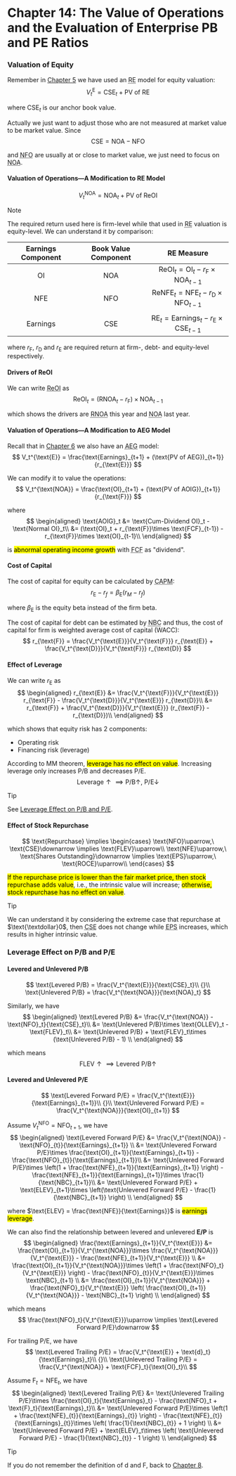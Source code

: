 # Chapter 14: The Value of Operations and the Evaluation of Enterprise PB and PE Ratios

### Valuation of Equity
Remember in [Chapter 5](courses/financial_statements_analysis/5_accrual_accounting_and_valuation_pb.md) we have used an <abbr title='Residual Earnings'>RE</abbr> model for equity valuation: 
$$
V_t^{\text{E}} = \text{CSE}_t + \text{PV of RE}
$$

where $\text{CSE}_t$ is our anchor book value.

Actually we just want to adjust those who are not measured at market value to be market value. Since 
$$
\text{CSE} = \text{NOA} - \text{NFO}
$$

and <abbr title='Net Financial Obligations'>NFO</abbr> are usually at or close to market value, we just need to focus on <abbr title='Net Operating Assets'>NOA</abbr>.

#### Valuation of Operations&mdash;A Modification to RE Model
$$
V_t^{\text{NOA}} = \text{NOA}_t + \text{PV of ReOI}
$$

> [!NOTE]
> The required return used here is firm-level while that used in <abbr title='Residual Earnings'>RE</abbr> valuation is equity-level. We can understand it by comparison: 
> 
> <div class='centertable'>
> 
> | Earnings Component | Book Value Component |                               RE Measure                                |
> | :----------------: | :------------------: | :---------------------------------------------------------------------: |
> |    $\text{OI}$     |     $\text{NOA}$     |   $\text{ReOI}_t = \text{OI}_t - r_{\text{F}}\times \text{NOA}_{t-1}$   |
> |    $\text{NFE}$    |     $\text{NFO}$     |  $\text{ReNFE}_t = \text{NFE}_t - r_{\text{D}}\times \text{NFO}_{t-1}$  |
> |        ${}$        |                      |                                                                         |
> | $\text{Earnings}$  |     $\text{CSE}$     | $\text{RE}_t = \text{Earnings}_t - r_{\text{E}}\times \text{CSE}_{t-1}$ |
> </div class='centertable'>
> 
> where $r_{\text{F}}$, $r_{\text{D}}$ and $r_{\text{E}}$ are required return at firm-, debt- and equity-level respectively.

#### Drivers of ReOI
We can write <abbr title='Residual Operating Income'>ReOI</abbr> as 
$$
\text{ReOI}_t = (\text{RNOA}_t - r_{\text{F}})\times \text{NOA}_{t-1}
$$

which shows the drivers are <abbr title='Return on Net Operating Assets'>RNOA</abbr> this year and <abbr title='Net Operating Assets'>NOA</abbr> last year.

#### Valuation of Operations&mdash;A Modification to AEG Model
Recall that in [Chapter 6](courses/financial_statements_analysis/6_accrual_accounting_and_valuation_pe.md) we also have an <abbr title='Abnormal Earnings Growth'>AEG</abbr> model: 
$$
V_t^{\text{E}} = \frac{\text{Earnings}_{t+1} + (\text{PV of AEG})_{t+1}}{r_{\text{E}}}
$$

We can modify it to value the operations: 
$$
V_t^{\text{NOA}} = \frac{\text{OI}_{t+1} + (\text{PV of AOIG})_{t+1}}{r_{\text{F}}}
$$

where
$$
\begin{aligned}
 \text{AOIG}_t &= \text{Cum-Dividend OI}_t - \text{Normal OI}_t\\
 &= (\text{OI}_t + r_{\text{F}}\times \text{FCF}_{t-1}) - r_{\text{F}}\times \text{OI}_{t-1}\\
\end{aligned}
$$

is <mark>abnormal operating income growth</mark> with <abbr title='Free Cash Flow'>FCF</abbr> as "dividend".

#### Cost of Capital
The cost of capital for equity can be calculated by <abbr title='Capital Asset Pricing Model'>CAPM</abbr>: 
$$
r_{\text{E}} - r_f = \beta_{\text{E}} (r_M - r_f)
$$

where $\beta_{\text{E}}$ is the equity beta instead of the firm beta.

The cost of capital for debt can be estimated by <abbr title='Net Borrowing Cost'>NBC</abbr> and thus, the cost of capital for firm is weighted average cost of capital (WACC): 
$$
r_{\text{F}} = \frac{V_t^{\text{E}}}{V_t^{\text{F}}} r_{\text{E}} + \frac{V_t^{\text{D}}}{V_t^{\text{F}}} r_{\text{D}}
$$

#### Effect of Leverage
We can write $r_{\text{E}}$ as 
$$
\begin{aligned}
 r_{\text{E}} &= \frac{V_t^{\text{F}}}{V_t^{\text{E}}} r_{\text{F}} - \frac{V_t^{\text{D}}}{V_t^{\text{E}}} r_{\text{D}}\\
 &= r_{\text{F}} + \frac{V_t^{\text{D}}}{V_t^{\text{E}}} (r_{\text{F}} - r_{\text{D}})\\
\end{aligned}
$$

which shows that equity risk has 2 components: 
- Operating risk
- Financing risk (leverage)

According to MM theorem, <mark>leverage has no effect on value</mark>. Increasing leverage only increases P/B and decreases P/E.
$$
\text{Leverage} \uparrow \implies \text{P/B} \uparrow,\ \text{P/E} \downarrow
$$

> [!TIP]
> See [Leverage Effect on P/B and P/E](#leverage-effect-on-pb-and-pe).

#### Effect of Stock Repurchase
$$
\text{Repurchase} \implies
\begin{cases}
 \text{NFO}\uparrow,\ \text{CSE}\downarrow \implies \text{FLEV}\uparrow\\
 \text{NFE}\uparrow,\ \text{Shares Outstanding}\downarrow \implies \text{EPS}\uparrow,\ \text{ROCE}\uparrow\\
\end{cases}
$$

<mark>If the repurchase price is lower than the fair market price, then stock repurchase adds value</mark>, i.e., the intrinsic value will increase; <mark>otherwise, stock repurchase has no effect on value</mark>.

> [!TIP]
> We can understand it by considering the extreme case that repurchase at $\text{\textdollar}0$, then <abbr title="Common Stockholders' Equity">CSE</abbr> does not change while <abbr title='Earnings Per Share'>EPS</abbr> increases, which results in higher intrinsic value.

### Leverage Effect on P/B and P/E

#### Levered and Unlevered P/B
$$
\text{Levered P/B} = \frac{V_t^{\text{E}}}{\text{CSE}_t}\\
{}\\
\text{Unlevered P/B} = \frac{V_t^{\text{NOA}}}{\text{NOA}_t}
$$

Similarly, we have 
$$
\begin{aligned}
 \text{Levered P/B} &= \frac{V_t^{\text{NOA}} - \text{NFO}_t}{\text{CSE}_t}\\
 &= \text{Unlevered P/B}\times \text{OLLEV}_t - \text{FLEV}_t\\
 &= \text{Unlevered P/B} + \text{FLEV}_t\times (\text{Unlevered P/B} - 1) \\
\end{aligned}
$$

which means 
$$
\text{FLEV}\uparrow \implies \text{Levered P/B}\uparrow
$$

#### Levered and Unlevered P/E
$$
\text{Levered Forward P/E} = \frac{V_t^{\text{E}}}{\text{Earnings}_{t+1}}\\
{}\\
\text{Unlevered Forward P/E} = \frac{V_t^{\text{NOA}}}{\text{OI}_{t+1}}
$$

Assume $V_t^{\text{NFO}} = \text{NFO}_{t+1}$, we have 
$$
\begin{aligned}
 \text{Levered Forward P/E} &= \frac{V_t^{\text{NOA}} - \text{NFO}_{t}}{\text{Earnings}_{t+1}} \\
 &= \text{Unlevered Forward P/E}\times \frac{\text{OI}_{t+1}}{\text{Earnings}_{t+1}} - \frac{\text{NFO}_{t}}{\text{Earnings}_{t+1}}\\
 &= \text{Unlevered Forward P/E}\times \left(1 + \frac{\text{NFE}_{t+1}}{\text{Earnings}_{t+1}} \right) - \frac{\text{NFE}_{t+1}}{\text{Earnings}_{t+1}}\times \frac{1}{\text{NBC}_{t+1}}\\
 &= \text{Unlevered Forward P/E} + \text{ELEV}_{t+1}\times \left(\text{Unlevered Forward P/E} - \frac{1}{\text{NBC}_{t+1}} \right) \\
\end{aligned}
$$

where $\text{ELEV} = \frac{\text{NFE}}{\text{Earnings}}$ is <mark>earnings leverage</mark>.

We can also find the relationship between levered and unlevered **E/P** is 
$$
\begin{aligned}
 \frac{\text{Earnings}_{t+1}}{V_t^{\text{E}}} &= \frac{\text{OI}_{t+1}}{V_t^{\text{NOA}}}\times \frac{V_t^{\text{NOA}}}{V_t^{\text{E}}} - \frac{\text{NFE}_{t+1}}{V_t^{\text{E}}} \\
 &= \frac{\text{OI}_{t+1}}{V_t^{\text{NOA}}}\times \left(1 + \frac{\text{NFO}_t}{V_t^{\text{E}}} \right)  - \frac{\text{NFO}_{t}}{V_t^{\text{E}}}\times \text{NBC}_{t+1} \\
 &= \frac{\text{OI}_{t+1}}{V_t^{\text{NOA}}} + \frac{\text{NFO}_t}{V_t^{\text{E}}} \left( \frac{\text{OI}_{t+1}}{V_t^{\text{NOA}}} - \text{NBC}_{t+1} \right)  \\
\end{aligned}
$$

which means 
$$
\frac{\text{NFO}_t}{V_t^{\text{E}}}\uparrow \implies \text{Levered Forward P/E}\downarrow
$$

For trailing P/E, we have 
$$
\text{Levered Trailing P/E} = \frac{V_t^{\text{E}} + \text{d}_t}{\text{Earnings}_t}\\
{}\\
\text{Unlevered Trailing P/E} = \frac{V_t^{\text{NOA}} + \text{FCF}_t}{\text{OI}_t}\\
$$

Assume $\text{F}_t = \text{NFE}_t$, we have 
$$
\begin{aligned}
 \text{Levered Trailing P/E} &= \text{Unlevered Trailing P/E}\times \frac{\text{OI}_t}{\text{Earnings}_t} - \frac{\text{NFO}_t + \text{F}_t}{\text{Earnings}_t}\\
 &= \text{Unlevered Forward P/E}\times \left(1 + \frac{\text{NFE}_{t}}{\text{Earnings}_{t}} \right) - \frac{\text{NFE}_{t}}{\text{Earnings}_{t}}\times \left( \frac{1}{\text{NBC}_{t}} + 1 \right) \\
 &= \text{Unlevered Forward P/E} + \text{ELEV}_t\times \left( \text{Unlevered Forward P/E} - \frac{1}{\text{NBC}_{t}} - 1 \right) \\
\end{aligned}
$$

> [!TIP]
> If you do not remember the definition of $\text{d}$ and $\text{F}$, back to [Chapter 8](courses/financial_statements_analysis/8_viewing_the_business_through_the_financial_statements.md).